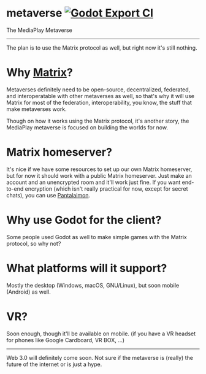 # metaverse [![Godot Export CI](https://github.com/MediaPlay-Discord/metaverse/actions/workflows/main.yml/badge.svg)](https://github.com/MediaPlay-Discord/metaverse/actions/workflows/main.yml)
The MediaPlay Metaverse

---

The plan is to use the Matrix protocol as well, but right now it's still nothing.

# Why [Matrix](https://matrix.org)?
Metaverses definitely need to be open-source, decentralized, federated, and interoperatable with other metaverses as well, so that's why it will use Matrix for most of the federation, interoperability, you know, the stuff that make metaverses work.

Though on how it works using the Matrix protocol, it's another story, the MediaPlay metaverse is focused on building the worlds for now.

# Matrix homeserver?
It's nice if we have some resources to set up our own Matrix homeserver, but for now it should work with a public Matrix homeserver. Just make an account and an unencrypted room and it'll work just fine. If you want end-to-end encryption (which isn't really practical for now, except for secret chats), you can use [Pantalaimon](https://github.com/matrix-org/pantalaimon).

# Why use Godot for the client?
Some people used Godot as well to make simple games with the Matrix protocol, so why not?

# What platforms will it support?
Mostly the desktop (Windows, macOS, GNU/Linux), but soon mobile (Android) as well.

# VR?
Soon enough, though it'll be available on mobile. (if you have a VR headset for phones like Google Cardboard, VR BOX, ...)

---

Web 3.0 will definitely come soon. Not sure if the metaverse is (really) the future of the internet or is just a hype.
